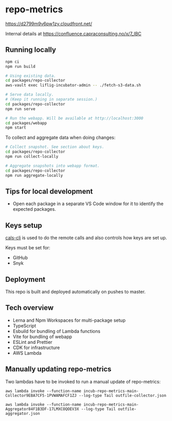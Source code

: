 # repo-metrics

https://d2799m9v6pw1zy.cloudfront.net/

Internal details at https://confluence.capraconsulting.no/x/7_IBC

## Running locally

```bash
npm ci
npm run build

# Using existing data.
cd packages/repo-collector
aws-vault exec liflig-incubator-admin -- ./fetch-s3-data.sh

# Serve data locally.
# (Keep it running in separate session.)
cd packages/repo-collector
npm run serve

# Run the webapp. Will be available at http://localhost:3000
cd packages/webapp
npm start
```

To collect and aggregate data when doing changes:

```bash
# Collect snapshot. See section about keys.
cd packages/repo-collector
npm run collect-locally

# Aggregate snapshots into webapp format.
cd packages/repo-collector
npm run aggregate-locally
```

## Tips for local development

- Open each package in a separate VS Code window for it to
  identify the expected packages.

## Keys setup

[cals-cli](https://github.com/capralifecycle/cals-cli) is used to do the remote calls
and also controls how keys are set up.

Keys must be set for:

- GitHub
- Snyk

## Deployment

This repo is built and deployed automatically on pushes to master.

## Tech overview

- Lerna and Npm Workspaces for multi-package setup
- TypeScript
- Esbuild for bundling of Lambda functions
- Vite for bundling of webapp
- ESLint and Prettier
- CDK for infrastructure
- AWS Lambda

## Manually updating repo-metrics

Two lambdas have to be invoked to run a manual update of repo-metrics:

`aws lambda invoke --function-name incub-repo-metrics-main-Collector9EBA7CF5-1PVWAMAFCF1ZJ --log-type Tail outfile-collector.json`

`aws lambda invoke --function-name incub-repo-metrics-main-Aggregator84F1B3DF-17LMXCOQOEV3X --log-type Tail outfile-aggregator.json`
